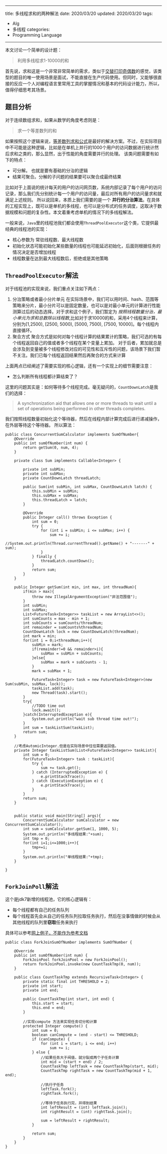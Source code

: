 
---
title: 多线程求和的两种解法
date: 2020/03/20
updated: 2020/03/20
tags:
   - Alg
   - 多线程
categories:
   - Programming Language
---

本文讨论一个简单的设计题：

> 利用多线程求1-10000的和

<!--more-->

首先说，求和这是一个非常非常简单的需求，类似于[交替打印奇偶数](http://anguslean.cn/2020/01/10/Alg/%E4%BA%A4%E6%9B%BF%E6%89%93%E5%8D%B0%E5%A5%87%E6%95%B0%E5%81%B6%E6%95%B0/)的感觉，该类型的题目的唯一使用场景是面试，不能直接在生产代码使用。但同时，又能够很直接的反应一个人对编程语言里常用工具的掌握情况和基本的代码设计能力，所以，值得仔细思考其场景。

## 题目分析
对于连续数组求和，如果从数学的角度考虑则是：
> 求一个等差数列的和

如果按照这个逻辑来说，[等差数列求和公式](https://baike.baidu.com/item/%E7%AD%89%E5%B7%AE%E6%95%B0%E5%88%97%E6%B1%82%E5%92%8C%E5%85%AC%E5%BC%8F)是最好的解决方案。不过，在实际项目中不可能是这种逻辑，比如是在单机上并行的1000个用户的访问数据进行统计然后求和之类的，那么显然，出于性能的角度需要并行的处理。
该类问题需要有如下的特点：
- 可分解。 也就是要有基础的分治的逻辑
- 结果可聚合。分解的子问题的结果要可以聚合成最终结果

比如对于上面说的统计每天的用户的访问网页数，系统内部记录了每个用户的访问记录，那么我们先分别统计每一个用户的访问量，最后对所有用户的访问量求和就满足上述规则。
所以说回来，本质上我们需要的是一个 **并行的分治算法**。在具体的工程实现上，既可以是单机的多线程，也可以是分布式的任务调度，这取决于数据规模和问题的复杂性。本文着重考虑单机的情况下的多线程解法。

一般来说，`Java`里的线程池我们都会使用`ThreadPoolExecutor`这个类，它提供最经典的线程池的实现：
- 核心参数为 常驻线程数、最大线程数
- 初始化状态可能初始化某些数量的线程也可能延迟初始化，后面则根据任务的情况决定是否增加线程
- 线程数量在达到最大线程数后，拒绝或是其他策略

## `ThreadPoolExecutor`解法
对于线程池的实现来说，我们重点关注如下两点：
1. 分治策略或者最小分片单元
在实际场景中，我们可以用时间、hash、范围等策略来分片，最小分片可以是固定数量，也可以是对最小单元的计算进行性能测算过后的动态选择。对于求和这个例子，我们暂定为 *按照线程数量分治，最小单元为求和总数除以线程数*,比如对于求10000的和，采用4个线程来计算，分别为[1,2500), [2500, 5000), [5000, 7500), [7500, 10000]。每个线程内直接循环。
2. 聚合方式
聚合方式是如何对每个线程计算的结果累计的策略，我们可选的有每个线程返回自己的值或者多个线程在某个变量上累加。 对于后者，累加就总是会涉及到变量被多个线程修改对应的可见性和互斥性的问题，该场景下我们暂不关注。我们已每个线程返回结果然后再聚合的方式来计算

上面两点已经阐述了需要实现的核心逻辑，还有一个实现上的细节需要注意：
- 怎么判断所有线程都计算结束了？

这里的问题其实是：如何等待多个线程完成。毫无疑问的，`CountDownLatch`是我们的选择：

> A synchronization aid that allows one or more threads to wait until a set of operations being performed in other threads completes.

我们按照线程数量初始化这个等待器，然后在线程内部计算完成后进行递减操作，在外层等待这个等待器。
所以算法：

```
public class ConcurrentSumCalculator implements SumOfNumber{
    @Override
    public int sumOfNumber(int num) {
        return getSum(0, num, 4);
    }

    private class Sum implements Callable<Integer> {

        private int subMin;
        private int subMax;
        private CountDownLatch threadLatch;

        public Sum(int subMin, int subMax, CountDownLatch latch) {
            this.subMin = subMin;
            this.subMax = subMax;
            this.threadLatch = latch;
        }

        @Override
        public Integer call() throws Exception {
            int sum = 0;
            try {
                for (int i = subMin; i <= subMax; i++) {
                    sum += i;
                    //System.out.println(Thread.currentThread().getName() + "-------" + sum);
                }
            } finally {
                threadLatch.countDown();
            }
            return sum;
        }
    }

    public Integer getSum(int min, int max, int threadNum){
        if(min > max){
            throw new IllegalArgumentException("非法范围值");
        }
        int subMin;
        int subMax;
        List<FutureTask<Integer>> taskList = new ArrayList<>();
        int sumCounts = max - min + 1;
        int subCounts = sumCounts/threadNum;
        int remainder = sumCounts%threadNum;
        CountDownLatch lock = new CountDownLatch(threadNum);
        int mark = min;
        for(int i = 0;i<threadNum;i++){
            subMin = mark;
            if(remainder!=0 && remainder>i){
                subMax = subMin + subCounts;
            }else{
                subMax = mark + subCounts - 1;
            }
            mark = subMax + 1;

            FutureTask<Integer> task = new FutureTask<Integer>(new Sum(subMin, subMax, lock));
            taskList.add(task);
            new Thread(task).start();
        }
        try{
            //TODO time out
            lock.await();
        }catch(InterruptedException e){
            System.out.println("wait sub thread time out!");
        }
        int sum = taskListSum(taskList);
        return sum;
    }

    //考虑AutomicInteger.但是在实际场景中往往需要返回值。
    private Integer taskListSum(List<FutureTask<Integer>> taskList){
        int sum = 0;
        for(FutureTask<Integer> task : taskList){
            try {
                sum += task.get();
            } catch (InterruptedException e) {
                e.printStackTrace();
            } catch (ExecutionException e) {
                e.printStackTrace();
            }
        }
        return sum;
    }


    public static void main(String[] args){
        ConcurrentSumCalculator sumCalculator = new ConcurrentSumCalculator();
        int sum = sumCalculator.getSum(1, 1000, 5);
        System.out.println("多线程结果:"+sum);
        int tmp = 0;
        for(int i=1;i<=1000;i++){
            tmp+=i;
        }
        System.out.println("单线程结果:"+tmp);
    }

}
```
## `ForkJoinPoll`解法
这个是jdk7新增的线程池，它的核心逻辑有：
- 每个线程都有自己的任务队列
- 每个线程首先会从自己的任务队列拉取任务执行，然后在没事情做的时候会从其他线程的队列里**窃取**任务来执行

具体可以参考[网上例子，不能作为参考文档](https://www.liaoxuefeng.com/article/1146802219354112)
```
public class ForkJoinSumOfNumber implements SumOfNumber {

    @Override
    public int sumOfNumber(int num) {
        ForkJoinPool forkJoinPool = new ForkJoinPool();
        return forkJoinPool.invoke(new CountTaskTmp(0, num));
    }

    public class CountTaskTmp extends RecursiveTask<Integer> {
        private static final int THRESHOLD = 2;
        private int start;
        private int end;

        public CountTaskTmp(int start, int end) {
            this.start = start;
            this.end = end;
        }

        //实现compute 方法来实现任务切分和计算
        protected Integer compute() {
            int sum = 0;
            boolean canCompute = (end - start) <= THRESHOLD;
            if (canCompute) {
                for (int i = start; i <= end; i++)
                    sum += i;
            } else {
                //如果任务大于阀值，就分裂成两个子任务计算
                int mid = (start + end) / 2;
                CountTaskTmp leftTask = new CountTaskTmp(start, mid);
                CountTaskTmp rightTask = new CountTaskTmp(mid + 1, end);

                //执行子任务
                leftTask.fork();
                rightTask.fork();

                //等待子任务执行完，并得到结果
                int leftResult = (int) leftTask.join();
                int rightResult = (int) rightTask.join();

                sum = leftResult + rightResult;
            }

            return sum;
        }
    }
}
```
